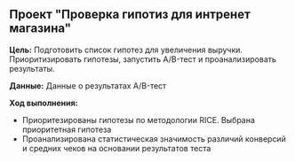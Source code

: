 ## Проект "Проверка гипотиз для интренет магазина"

**Цель:** Подготовить список гипотез для увеличения выручки. Приоритизировать гипотезы, запустить A/B-тест и проанализировать результаты.

**Данные:** Данные о результатах A/B-тест

**Ход выполнения:**

* Приоритезированы гипотезы по методологии RICE. Выбрана приоритетная гипотеза
* Проанализирована статистическая значимость различий конверсий и средних чеков на основании результатов теста

